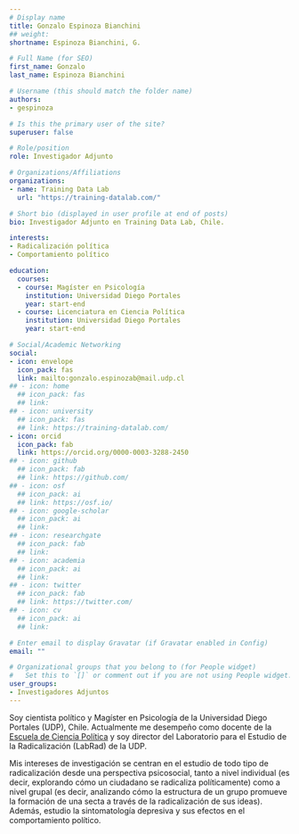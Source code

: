 ```yaml
---
# Display name
title: Gonzalo Espinoza Bianchini
## weight: 
shortname: Espinoza Bianchini, G.

# Full Name (for SEO)
first_name: Gonzalo
last_name: Espinoza Bianchini

# Username (this should match the folder name)
authors:
- gespinoza

# Is this the primary user of the site?
superuser: false

# Role/position
role: Investigador Adjunto

# Organizations/Affiliations
organizations:
- name: Training Data Lab
  url: "https://training-datalab.com/"

# Short bio (displayed in user profile at end of posts)
bio: Investigador Adjunto en Training Data Lab, Chile.

interests:
- Radicalización política
- Comportamiento político

education:
  courses:
  - course: Magíster en Psicología
    institution: Universidad Diego Portales
    year: start-end
  - course: Licenciatura en Ciencia Política
    institution: Universidad Diego Portales
    year: start-end

# Social/Academic Networking
social:
- icon: envelope
  icon_pack: fas
  link: mailto:gonzalo.espinozab@mail.udp.cl
## - icon: home
  ## icon_pack: fas
  ## link: 
## - icon: university
  ## icon_pack: fas
  ## link: https://training-datalab.com/
- icon: orcid
  icon_pack: fab
  link: https://orcid.org/0000-0003-3288-2450
## - icon: github
  ## icon_pack: fab
  ## link: https://github.com/
## - icon: osf
  ## icon_pack: ai
  ## link: https://osf.io/
## - icon: google-scholar
  ## icon_pack: ai
  ## link: 
## - icon: researchgate
  ## icon_pack: fab
  ## link: 
## - icon: academia
  ## icon_pack: ai
  ## link: 
## - icon: twitter
  ## icon_pack: fab
  ## link: https://twitter.com/
## - icon: cv
  ## icon_pack: ai
  ## link: 

# Enter email to display Gravatar (if Gravatar enabled in Config)
email: ""

# Organizational groups that you belong to (for People widget)
#   Set this to `[]` or comment out if you are not using People widget.
user_groups:
- Investigadores Adjuntos
---
```


Soy cientista político y Magíster en Psicología de la Universidad Diego Portales (UDP), Chile. Actualmente me desempeño como docente de la [Escuela de Ciencia Política](https://cienciapolitica.udp.cl/) y soy director del Laboratorio para el Estudio de la Radicalización (LabRad) de la UDP.

Mis intereses de investigación se centran en el estudio de todo tipo de radicalización desde una perspectiva psicosocial, tanto a nivel individual (es decir, explorando cómo un ciudadano se radicaliza políticamente) como a nivel grupal (es decir, analizando cómo la estructura de un grupo promueve la formación de una secta a través de la radicalización de sus ideas). Además, estudio la sintomatología depresiva y sus efectos en el comportamiento político.